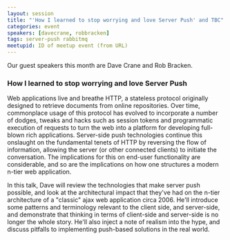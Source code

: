 ```yaml
---
layout: session
title: "'How I learned to stop worrying and love Server Push' and TBC"
categories: event
speakers: [davecrane, robbracken]
tags: server-push rabbitmq
meetupid: ID of meetup event (from URL)
---
```


Our guest speakers this month are Dave Crane and Rob Bracken.

### How I learned to stop worrying and love Server Push

Web applications live and breathe HTTP, a stateless protocol originally designed to retrieve documents from online repositories. Over time, commonplace usage of this protocol has evolved to incorporate a number of dodges, tweaks and hacks such as session tokens and programmatic execution of requests to turn the web into a platform for developing full-blown rich applications. Server-side push technologies continue this onslaught on the fundamental tenets of HTTP by reversing the flow of information, allowing the server (or other connected clients) to initiate the conversation. The implications for this on end-user functionality are considerable, and so are the implications on how one structures a modern n-tier web application.

In this talk, Dave will review the technologies that make server push possible, and look at the architectural impact that they've had on the n-tier architecture of a "classic" ajax web application circa 2006. He'll introduce some patterns and terminology relevant to the client side, and server-side, and demonstrate that thinking in terms of client-side and server-side is no longer the whole story. He'll also inject a note of realism into the hype, and discuss pitfalls to implementing push-based solutions in the real world.

